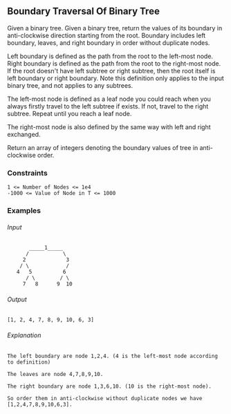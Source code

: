 ## Boundary Traversal Of Binary Tree
Given a binary tree. Given a binary tree, return the values of its boundary in anti-clockwise direction starting from the root. Boundary includes left boundary, leaves, and right boundary in order without duplicate nodes.

Left boundary is defined as the path from the root to the left-most node. Right boundary is defined as the path from the root to the right-most node. If the root doesn't have left subtree or right subtree, then the root itself is left boundary or right boundary. Note this definition only applies to the input binary tree, and not applies to any subtrees.

The left-most node is defined as a leaf node you could reach when you always firstly travel to the left subtree if exists. If not, travel to the right subtree. Repeat until you reach a leaf node.

The right-most node is also defined by the same way with left and right exchanged.

Return an array of integers denoting the boundary values of tree in anti-clockwise order.

### Constraints
```
1 <= Number of Nodes <= 1e4
-1000 <= Value of Node in T <= 1000
```

### Examples
###### Input
```
       _____1_____
      /           \
     2             3
    / \            / 
   4   5          6   
      / \        / \
     7   8      9  10  
```
###### Output
```
[1, 2, 4, 7, 8, 9, 10, 6, 3]
```

###### Explanation
```
The left boundary are node 1,2,4. (4 is the left-most node according to definition)

The leaves are node 4,7,8,9,10.

The right boundary are node 1,3,6,10. (10 is the right-most node).

So order them in anti-clockwise without duplicate nodes we have [1,2,4,7,8,9,10,6,3].
```
